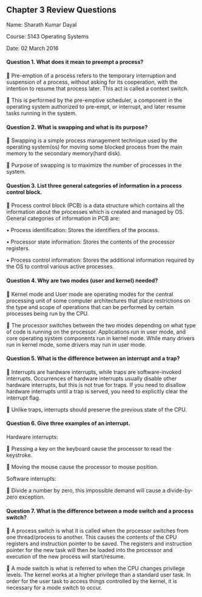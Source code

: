 ## Chapter 3 Review Questions
Name: Sharath Kumar Dayal

Course: 5143 Operating Systems

Date: 02 March 2016

#### Question 1. What does it mean to preempt a process?
	Pre-emption of a process refers to the temporary interruption and suspension of a process, without asking for its cooperation, with the intention to resume that process later. This act is called a context switch.

	This is performed by the pre-emptive scheduler, a component in the operating system authorized to pre-empt, or interrupt, and later resume tasks running in the system.

#### Question 2. What is swapping and what is its purpose?
	Swapping is a simple process management technique used by the operating system(os) for moving some blocked process from the main memory to the secondary memory(hard disk).

	Purpose of swapping is to maximize the number of processes in the system.

#### Question 3. List three general categories of information in a process control block.
	Process control block (PCB) is a data structure which contains all the information about the processes which is created and managed by OS. General categories of information in PCB are:

•	Process identification: Stores the identifiers of the process.

•	Processor state information: Stores the contents of the processor registers.

•	Process control information: Stores the additional information required by the OS to control various active processes.

#### Question 4. Why are two modes (user and kernel) needed?
	Kernel mode and User mode  are operating modes for the central processing unit of some computer architectures that place restrictions on the type and scope of operations that can be performed by certain processes being run by the CPU.

	The processor switches between the two modes depending on what type of code is running on the processor. Applications run in user mode, and core operating system components run in kernel mode. While many drivers run in kernel mode, some drivers may run in user mode.

#### Question 5. What is the difference between an interrupt and a trap?
	Interrupts are hardware interrupts, while traps are software-invoked interrupts. Occurrences of hardware interrupts usually disable other hardware interrupts, but this is not true for traps. If you need to disallow hardware interrupts until a trap is served, you need to explicitly clear the interrupt flag. 

	Unlike traps, interrupts should preserve the previous state of the CPU.

#### Question 6. Give three examples of an interrupt.
Hardware interrupts:

	Pressing a key on the keyboard  cause the processor to read the keystroke.  

	Moving the mouse cause the processor to mouse position.

Software interrupts:

	Divide a number by zero, this impossible demand will cause a divide-by-zero exception.

#### Question 7. What is the difference between a mode switch and a process switch?
	A process switch is what it is called when the processor switches from one thread/process to another. This causes the contents of the CPU registers and instruction pointer to be saved. The registers and instruction pointer for the new task will then be loaded into the processor and execution of the new process will start/resume.

	A mode switch is what is referred to when the CPU changes privilege levels. The kernel works at a higher privilege than a standard user task. In order for the user task to access things controlled by the kernel, it is necessary for a mode switch to occur.
